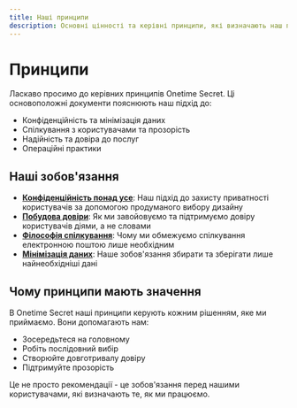 ```yaml
---
title: Наші принципи
description: Основні цінності та керівні принципи, які визначають наш підхід до конфіденційності та безпеки
---
```


# Принципи

Ласкаво просимо до керівних принципів Onetime Secret. Ці основоположні документи пояснюють наш підхід до:

- Конфіденційність та мінімізація даних
- Спілкування з користувачами та прозорість
- Надійність та довіра до послуг
- Операційні практики

## Наші зобов'язання

- **[Конфіденційність понад усе](/uk/principles/privacy-first)**: Наш підхід до захисту приватності користувачів за допомогою продуманого вибору дизайну
- **[Побудова довіри](/uk/principles/trust)**: Як ми завойовуємо та підтримуємо довіру користувачів діями, а не словами
- **[Філософія спілкування](/uk/principles/communication)**: Чому ми обмежуємо спілкування електронною поштою лише необхідним
- **[Мінімізація даних](/uk/principles/data-minimization)**: Наше зобов'язання збирати та зберігати лише найнеобхідніші дані


## Чому принципи мають значення

В Onetime Secret наші принципи керують кожним рішенням, яке ми приймаємо. Вони допомагають нам:

- Зосередьтеся на головному
- Робіть послідовний вибір
- Створюйте довготривалу довіру
- Підтримуйте прозорість

Це не просто рекомендації - це зобов'язання перед нашими користувачами, які визначають те, як ми працюємо.
